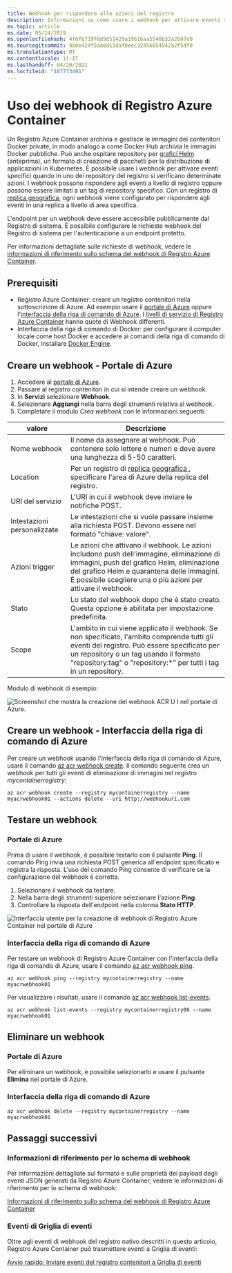 ```yaml
---
title: Webhook per rispondere alle azioni del registro
description: Informazioni su come usare i webhook per attivare eventi specifici quando nei repository del registro si verificano azioni push o pull.
ms.topic: article
ms.date: 05/24/2019
ms.openlocfilehash: 4f6fb719f8d9d51429a19616aa5548b32a2687e0
ms.sourcegitcommit: 4b0e424f5aa8a11daf0eec32456854542a2f5df0
ms.translationtype: MT
ms.contentlocale: it-IT
ms.lasthandoff: 04/20/2021
ms.locfileid: "107773401"
---
```

# <a name="using-azure-container-registry-webhooks"></a>Uso dei webhook di Registro Azure Container

Un Registro Azure Container archivia e gestisce le immagini dei contenitori Docker private, in modo analogo a come Docker Hub archivia le immagini Docker pubbliche. Può anche ospitare repository per [grafici Helm](container-registry-helm-repos.md) (anteprima), un formato di creazione di pacchetti per la distribuzione di applicazioni in Kubernetes. È possibile usare i webhook per attivare eventi specifici quando in uno dei repository del registro si verificano determinate azioni. I webhook possono rispondere agli eventi a livello di registro oppure possono essere limitati a un tag di repository specifico. Con un registro di [replica geografica](container-registry-geo-replication.md), ogni webhook viene configurato per rispondere agli eventi in una replica a livello di area specifica.

L'endpoint per un webhook deve essere accessibile pubblicamente dal Registro di sistema. È possibile configurare le richieste webhook del Registro di sistema per l'autenticazione a un endpoint protetto.

Per informazioni dettagliate sulle richieste di webhook, vedere le [informazioni di riferimento sullo schema del webhook di Registro Azure Container](container-registry-webhook-reference.md).

## <a name="prerequisites"></a>Prerequisiti

* Registro Azure Container: creare un registro contenitori nella sottoscrizione di Azure. Ad esempio usare il [portale di Azure](container-registry-get-started-portal.md) oppure l'[interfaccia della riga di comando di Azure](container-registry-get-started-azure-cli.md). I [livelli di servizio di Registro Azure Container](container-registry-skus.md) hanno quote di Webhook differenti.
* Interfaccia della riga di comando di Docker: per configurare il computer locale come host Docker e accedere ai comandi della riga di comando di Docker, installare [Docker Engine](https://docs.docker.com/engine/installation/).

## <a name="create-webhook---azure-portal"></a>Creare un webhook - Portale di Azure

1. Accedere al [portale di Azure](https://portal.azure.com).
1. Passare al registro contenitori in cui si intende creare un webhook.
1. In **Servizi** selezionare **Webhook**.
1. Selezionare **Aggiungi** nella barra degli strumenti relativa al webhook.
1. Completare il modulo *Crea webhook* con le informazioni seguenti:

| valore | Descrizione |
|---|---|
| Nome webhook | Il nome da assegnare al webhook. Può contenere solo lettere e numeri e deve avere una lunghezza di 5-50 caratteri. |
| Location | Per un registro di [replica geografica ](container-registry-geo-replication.md), specificare l'area di Azure della replica del registro. 
| URI del servizio | L'URI in cui il webhook deve inviare le notifiche POST. |
| Intestazioni personalizzate | Le intestazioni che si vuole passare insieme alla richiesta POST. Devono essere nel formato "chiave: valore". |
| Azioni trigger | Le azioni che attivano il webhook. Le azioni includono push dell'immagine, eliminazione di immagini, push del grafico Helm, eliminazione del grafico Helm e quarantena delle immagini. È possibile scegliere una o più azioni per attivare il webhook. |
| Stato | Lo stato del webhook dopo che è stato creato. Questa opzione è abilitata per impostazione predefinita. |
| Scope | L'ambito in cui viene applicato il webhook. Se non specificato, l'ambito comprende tutti gli eventi del registro. Può essere specificato per un repository o un tag usando il formato "repository:tag" o "repository:*" per tutti i tag in un repository. |

Modulo di webhook di esempio:

![Screenshot che mostra la creazione del webhook ACR U I nel portale di Azure.](./media/container-registry-webhook/webhook.png)

## <a name="create-webhook---azure-cli"></a>Creare un webhook - Interfaccia della riga di comando di Azure

Per creare un webhook usando l'interfaccia della riga di comando di Azure, usare il comando [az acr webhook create](/cli/azure/acr/webhook#az_acr_webhook_create). Il comando seguente crea un webhook per tutti gli eventi di eliminazione di immagini nel registro *mycontainerregistry*:

```azurecli-interactive
az acr webhook create --registry mycontainerregistry --name myacrwebhook01 --actions delete --uri http://webhookuri.com
```

## <a name="test-webhook"></a>Testare un webhook

### <a name="azure-portal"></a>Portale di Azure

Prima di usare il webhook, è possibile testarlo con il pulsante **Ping**. Il comando Ping invia una richiesta POST generica all'endpoint specificato e registra la risposta. L'uso del comando Ping consente di verificare se la configurazione del webhook è corretta.

1. Selezionare il webhook da testare.
2. Nella barra degli strumenti superiore selezionare l'azione **Ping**.
3. Controllare la risposta dell'endpoint nella colonna **Stato HTTP**.

![Interfaccia utente per la creazione di webhook di Registro Azure Container nel portale di Azure](./media/container-registry-webhook/webhook-02.png)

### <a name="azure-cli"></a>Interfaccia della riga di comando di Azure

Per testare un webhook di Registro Azure Container con l'interfaccia della riga di comando di Azure, usare il comando [az acr webhook ping](/cli/azure/acr/webhook#az_acr_webhook_ping).

```azurecli-interactive
az acr webhook ping --registry mycontainerregistry --name myacrwebhook01
```

Per visualizzare i risultati, usare il comando [az acr webhook list-events](/cli/azure/acr/webhook).

```azurecli-interactive
az acr webhook list-events --registry mycontainerregistry08 --name myacrwebhook01
```

## <a name="delete-webhook"></a>Eliminare un webhook

### <a name="azure-portal"></a>Portale di Azure

Per eliminare un webhook, è possibile selezionarlo e usare il pulsante **Elimina** nel portale di Azure.

### <a name="azure-cli"></a>Interfaccia della riga di comando di Azure

```azurecli-interactive
az acr webhook delete --registry mycontainerregistry --name myacrwebhook01
```

## <a name="next-steps"></a>Passaggi successivi

### <a name="webhook-schema-reference"></a>Informazioni di riferimento per lo schema di webhook

Per informazioni dettagliate sul formato e sulle proprietà dei payload degli eventi JSON generati da Registro Azure Container, vedere le informazioni di riferimento per lo schema di webhook:

[Informazioni di riferimento sullo schema del webhook di Registro Azure Container](container-registry-webhook-reference.md)

### <a name="event-grid-events"></a>Eventi di Griglia di eventi

Oltre agli eventi di webhook del registro nativo descritti in questo articolo, Registro Azure Container può trasmettere eventi a Griglia di eventi:

[Avvio rapido: Inviare eventi del registro contenitori a Griglia di eventi](container-registry-event-grid-quickstart.md)
